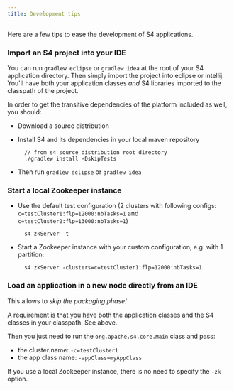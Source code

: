 ```yaml
---
title: Development tips
---
```


Here are a few tips to ease the development of S4 applications.


### Import an S4 project into your IDE

You can run `gradlew eclipse` or `gradlew idea` at the root of your S4 application directory. Then simply import the project into eclipse or intellij. You'll have both your application classes _and_ S4 libraries imported to the classpath of the project.

In order to get the transitive dependencies of the platform included as well, you should:

* Download a source distribution
* Install S4 and its dependencies in your local maven repository

		// from s4 source distribution root directory
		./gradlew install -DskipTests
* Then run `gradlew eclipse` or `gradlew idea`




### Start a local Zookeeper instance

* Use the default test configuration (2 clusters with following configs: `c=testCluster1:flp=12000:nbTasks=1` and `c=testCluster2:flp=13000:nbTasks=1`)

		s4 zkServer -t
* Start a Zookeeper instance with your custom configuration, e.g. with 1 partition:
		
		s4 zkServer -clusters=c=testCluster1:flp=12000:nbTasks=1


### Load an application in a new node directly from an IDE

This allows to *skip the packaging phase!*

A requirement is that you have both the application classes and the S4 classes in your classpath. See above.

Then you just need to run the `org.apache.s4.core.Main` class and pass:

* the cluster name: `-c=testCluster1`
* the app class name: `-appClass=myAppClass`

If you use a local Zookeeper instance, there is no need to specify the `-zk` option.